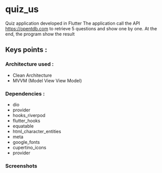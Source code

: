 # quiz_us

Quiz application developed in Flutter
The application call the API https://opentdb.com to retrieve 5 questions and show one by one. 
At the end, the program show the result

## Keys points :

### Architecture used : 
- Clean Architecture 
- MVVM (Model View View Model)

### Dependencies : 
- dio 
- provider
- hooks_riverpod
- flutter_hooks
- equatable
- html_character_entities
- meta
- google_fonts
- cupertino_icons
- provider

### Screenshots
